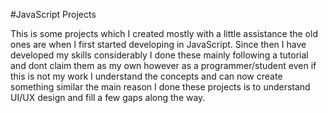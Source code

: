 #JavaScript Projects

This is some projects which I created mostly with a little assistance the old ones are when I first started developing in JavaScript. Since then I have developed my skills considerably I done these mainly following a tutorial and dont claim them as my own however as a programmer/student even if this is not my work I understand the concepts and can now create something similar the main reason I done these projects is to understand UI/UX design and fill a few gaps along the way.
